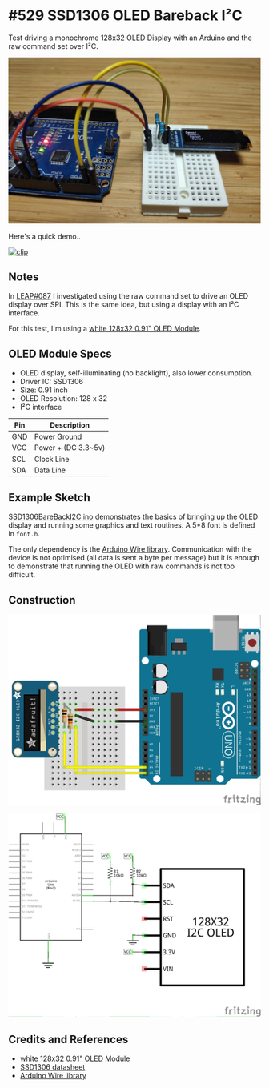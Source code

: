 # #529 SSD1306 OLED Bareback I²C

Test driving a monochrome 128x32 OLED Display with an Arduino and the raw command set over I²C.

![Build](./assets/SSD1306BareBackI2C_build.jpg?raw=true)

Here's a quick demo..

[![clip](https://img.youtube.com/vi/QbW2QIIWK5I/0.jpg)](https://www.youtube.com/watch?v=QbW2QIIWK5I)

## Notes

In [LEAP#087](../SSD1306BareBack) I investigated using the raw command set to drive an OLED display
over SPI. This is the same idea, but using a display with an I²C interface.

For this test, I'm using a [white 128x32 0.91" OLED Module](https://www.aliexpress.com/item/32672229793.html).

## OLED Module Specs

* OLED display, self-illuminating (no backlight), also lower consumption.
* Driver IC: SSD1306
* Size: 0.91 inch
* OLED Resolution: 128 x 32
* I²C interface

| Pin | Description         |
|-----|---------------------|
| GND | Power Ground        |
| VCC | Power + (DC 3.3~5v) |
| SCL | Clock Line          |
| SDA | Data Line           |

## Example Sketch

[SSD1306BareBackI2C.ino](./SSD1306BareBackI2C.ino?raw=true) demonstrates the basics of bringing up the OLED
display and running some graphics and text routines. A 5*8 font is defined in `font.h`.

The only dependency is the [Arduino Wire library](https://www.arduino.cc/en/reference/wire).
Communication with the device is not optimised (all data is sent a byte per message)
but it is enough to demonstrate that running the OLED with raw commands is not too difficult.

## Construction

![Breadboard](./assets/SSD1306BareBackI2C_bb.jpg?raw=true)

![Schematic](./assets/SSD1306BareBackI2C_schematic.jpg?raw=true)

## Credits and References

* [white 128x32 0.91" OLED Module](https://www.aliexpress.com/item/32672229793.html)
* [SSD1306 datasheet](https://www.adafruit.com/datasheets/SSD1306.pdf)
* [Arduino Wire library](https://www.arduino.cc/en/reference/wire)
